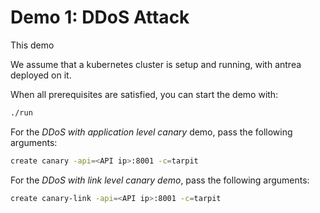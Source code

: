 # Demo 1: DDoS Attack

This demo

We assume that a kubernetes cluster is setup and running, with antrea deployed on it.

When all prerequisites are satisfied, you can start the demo with:

```sh
./run
```

For the _DDoS with application level canary_ demo, pass the following arguments:
```sh
create canary -api=<API ip>:8001 -c=tarpit
```

For the _DDoS with link level canary demo_, pass the following arguments:
```sh
create canary-link -api=<API ip>:8001 -c=tarpit
```

